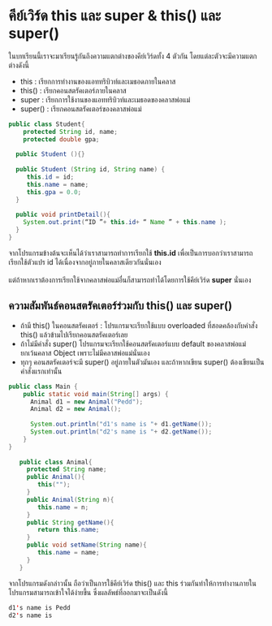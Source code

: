 # คีย์เวิร์ด this และ super & this() และ super()
ในบทเรียนนี้เราจะมาเรียนรู้กันถึงความแตกต่างของคีย์เวิร์ดทั้ง 4 ตัวกัน โดยแต่ละตัวจะมีความแตกต่างดังนี้
* this : เรียกการทำงานของแอททริบิวท์และเมธอดภายในคลาส
* this() : เรียกคอนสตรัคเตอร์ภายในคลาส
* super : เรียกการใช้งานของแอททริบิวท์และเมธอดของคลาสพ่อแม่
* super() : เรียกคอนสตรัคเตอร์ของคลาสพ่อแม่
```java
public class Student{
    protected String id, name;
    protected double gpa;
  
  public Student (){}
  
  public Student (String id, String name) {
     this.id = id;
     this.name = name;
     this.gpa = 0.0;
  }
  
  public void printDetail(){
    System.out.print(“ID ”+ this.id+ “ Name ” + this.name );
  }
} 
```
จากโปรแกรมข้างต้นจะเห็นได้ว่าเราสามารถทำการเรียกใช้ **this.id** เพื่อเป็นการบอกว่าเราสามารถเรียกใช้ตัวแปร id ได้เนื่องจากอยู่ภายในคลาสเดียวกันนั่นเอง
<br><br>
แต่ถ้าหากเราต้องการเรียกใช้จากคลาสพ่อแม่อื่นก็สามารถทำได้โดยการใช้คีย์เวิร์ด **super** นั่นเอง
## ความสัมพันธ์คอนสตรัคเตอร์ร่วมกับ this() และ super() 
* ถ้ามี this() ในคอนสตรัคเตอร์ : โปรแกรมจะเรียกใช้แบบ overloaded ที่สอดคล้องกับคำสั่ง this() แล้วข้ามไปเรียกคอนสตรัคเตอร์เลย
* ถ้าไม่มีคำสั่ง super() โปรแกรมจะเรียกใช้คอนสตรัคเตอร์แบบ default ของคลาสพ่อแม่ ยกเว้นคลาส Object เพราะไม่มีคลาสพ่อแม่นั่นเอง
* ทุกๆ คอนสตรัคเตอร์จะมี super() อยู่ภายในตัวมันเอง และถ้าหากเขียน super() ต้องเขียนเป็นคำสั่งแรกเท่านั้น

```java
public class Main {
    public static void main(String[] args) {
      Animal d1 = new Animal("Pedd");
      Animal d2 = new Animal();
      
      System.out.println("d1's name is "+ d1.getName());
      System.out.println("d2's name is "+ d2.getName());
    }
}
    
   public class Animal{
     protected String name;
     public Animal(){
        this("");
     } 
     public Animal(String n){
        this.name = n;
     }
     public String getName(){
        return this.name;
     }
     public void setName(String name){
        this.name = name;
     }
   } 
```
จากโปรแกรมดังกล่าวนั้น ถือว่าเป็นการใช้คีย์เวิร์ด this() และ this ร่วมกันทำให้การทำงานภายในโปรแกรมสามารถเข้าใจได้ง่ายขึ้น ซึ่งผลลัพธ์ที่ออกมาจะเป็นดังนี้
```java
d1's name is Pedd
d2's name is
```
